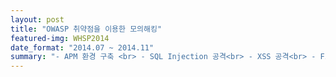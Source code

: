 ```yaml
---
layout: post
title: "OWASP 취약점을 이용한 모의해킹"
featured-img: WHSP2014
date_format: "2014.07 ~ 2014.11"
summary: "- APM 환경 구축 <br> - SQL Injection 공격<br> - XSS 공격<br> - File Upload 공격 <br> - Web Shell <br> - Backdoor <br> - Secure Coding"
---
```

